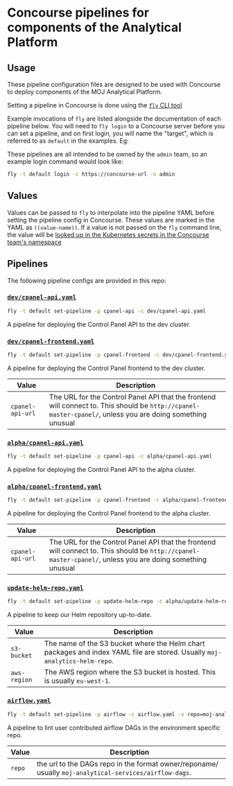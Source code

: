 # Concourse pipelines for components of the Analytical Platform

## Usage

These pipeline configuration files are designed to be used with Concourse to
deploy components of the MOJ Analytical Platform.

Setting a pipeline in Concourse is done using the [`fly` CLI tool](https://concourse-ci.org/fly.html)

Example invocations of `fly` are listed alongside the documentation of each
pipeline below. You will need to `fly login` to a Concourse server before you
can set a pipeline, and on first login, you will name the "target", which is
referred to as `default` in the examples. Eg:

These pipelines are all intended to be owned by the `admin` team, so an example
login command would look like:
```sh
fly -t default login -c https://concourse-url -n admin
```

## Values

Values can be passed to `fly` to interpolate into the pipeline YAML before
setting the pipeline config in Concourse. These values are marked in the YAML as
`((value-name))`. If a value is not passed on the `fly` command line, the value
will be [looked up in the Kubernetes secrets in the Concourse team's
namespace](https://github.com/kubernetes/charts/tree/master/stable/concourse#kubernetes-secrets)

## Pipelines

The following pipeline configs are provided in this repo:

### [`dev/cpanel-api.yaml`](dev/cpanel-api.yaml)
```sh
fly -t default set-pipeline -p cpanel-api -c dev/cpanel-api.yaml
```
A pipeline for deploying the Control Panel API to the dev cluster.

### [`dev/cpanel-frontend.yaml`](dev/cpanel-frontend.yaml)
```sh
fly -t default set-pipeline -p cpanel-frontend -c dev/cpanel-frontend.yaml -v cpanel-api-url=http://cpanel-master-cpanel
```
A pipeline for deploying the Control Panel frontend to the dev cluster.
<table>
<thead><tr><th>Value</th><th>Description</th></tr></thead>
<tbody>
    <tr>
    <td><code>cpanel-api-url</code></td>
    <td>The URL for the Control Panel API that the frontend will connect to. This should be <code>http://cpanel-master-cpanel/</code>, unless you are doing something unusual</td></tr>
</tbody>
</table>

### [`alpha/cpanel-api.yaml`](alpha/cpanel-api.yaml)
```sh
fly -t default set-pipeline -p cpanel-api -c alpha/cpanel-api.yaml
```
A pipeline for deploying the Control Panel API to the alpha cluster.

### [`alpha/cpanel-frontend.yaml`](alpha/cpanel-frontend.yaml)
```sh
fly -t default set-pipeline -p cpanel-frontend -c alpha/cpanel-frontend.yaml -v cpanel-api-url=http://cpanel-master-cpanel
```
A pipeline for deploying the Control Panel frontend to the alpha cluster.
<table>
<thead><tr><th>Value</th><th>Description</th></tr></thead>
<tbody>
    <tr>
    <td><code>cpanel-api-url</code></td>
    <td>The URL for the Control Panel API that the frontend will connect to. This should be <code>http://cpanel-master-cpanel/</code>, unless you are doing something unusual</td></tr>
</tbody>
</table>

### [`update-helm-repo.yaml`](alpha/update-helm-repo.yaml)
```sh
fly -t default set-pipeline -p update-helm-repo -c alpha/update-helm-repo.yaml -v s3-bucket=moj-analytics-helm-repo -v aws-region=eu-west-1
```
A pipeline to keep our Helm repository up-to-date.
<table>
<thead><tr><th>Value</th><th>Description</th></tr></thead>
<tbody>
    <tr>
    <td><code>s3-bucket</code></td>
    <td>The name of the S3 bucket where the Helm chart packages and index YAML file are stored. Usually <code>moj-analytics-helm-repo</code>.</td></tr>
    <tr>
    <td><code>aws-region</code></td>
    <td>The AWS region where the S3 bucket is hosted. This is usually <code>eu-west-1</code>.</td></tr>
</tbody>
</table>


### [`airflow.yaml`](airflow.yaml)
```sh
fly -t default set-pipeline -p airflow -c airflow.yaml -v repo=moj-analytical-services/airflow-dags
```
A pipeline to lint user contributed airflow DAGs in the environment specific
repo.
<table>
<thead><tr><th>Value</th><th>Description</th></tr></thead>
<tbody>
    <tr>
    <td><code>repo</code></td>
    <td>the url to the DAGs repo in the format owner/reponame/ usually
    <code>moj-analytical-services/airflow-dags</code>.</td></tr>
</tbody>
</table>
